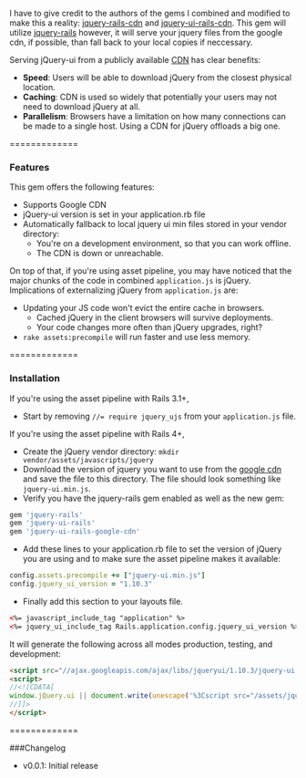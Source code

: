 I have to give credit to the authors of the gems I combined and modified to make this a reality:
[jquery-rails-cdn](https://github.com/kenn/jquery-rails-cdn) and [jquery-ui-rails-cdn](https://github.com/styx/jquery-ui-rails-cdn).  This gem will utilize [jquery-rails](https://github.com/rails/jquery-rails) however, it will serve your jquery files from the google cdn, if possible, than fall back to your local copies if neccessary.

Serving jQuery-ui from a publicly available [CDN](http://en.wikipedia.org/wiki/Content_Delivery_Network) has clear benefits:

* **Speed**: Users will be able to download jQuery from the closest physical location.
* **Caching**: CDN is used so widely that potentially your users may not need to download jQuery at all.
* **Parallelism**: Browsers have a limitation on how many connections can be made to a single host. Using a CDN for jQuery offloads a big one.

=============

### Features

This gem offers the following features:

* Supports Google CDN
* jQuery-ui version is set in your application.rb file
* Automatically fallback to local jquery ui min files stored in your vendor directory:
  * You're on a development environment, so that you can work offline.
  * The CDN is down or unreachable.

On top of that, if you're using asset pipeline, you may have noticed that the major chunks of the code in combined `application.js` is jQuery. Implications of externalizing jQuery from `application.js` are:

* Updating your JS code won't evict the entire cache in browsers.
  * Cached jQuery in the client browsers will survive deployments.
  * Your code changes more often than jQuery upgrades, right?
* `rake assets:precompile` will run faster and use less memory.

=============

### Installation

If you're using the asset pipeline with Rails 3.1+,

- Start by removing `//= require jquery_ujs` from your `application.js` file.

If you're using the asset pipeline with Rails 4+,

- Create the jQuery vendor directory:  `mkdir vendor/assets/javascripts/jquery`
- Download the version of jquery you want to use from the [google cdn](https://developers.google.com/speed/libraries/devguide#jquery-ui) and save the file to this directory. The file should look something like `jquery-ui.min.js`.
- Verify you have the jquery-rails gem enabled as well as the new gem:

```ruby
gem 'jquery-rails'
gem 'jquery-ui-rails'
gem 'jquery-ui-rails-google-cdn'
```

- Add these lines to your application.rb file to set the version of jQuery you are using and to make sure the asset pipeline makes it available:

```ruby
config.assets.precompile += ["jquery-ui.min.js"]
config.jquery_ui_version = "1.10.3"
```

- Finally add this section to your layouts file.

```html
<%= javascript_include_tag "application" %>
<%= jquery_ui_include_tag Rails.application.config.jquery_ui_version %>
```

It will generate the following across all modes production, testing, and development:

```html
<script src="//ajax.googleapis.com/ajax/libs/jqueryui/1.10.3/jquery-ui.min.js"></script>
<script>
//<![CDATA[
window.jQuery.ui || document.write(unescape('%3Cscript src="/assets/jquery-ui.min.js">%3C/script>'))
//]]>
</script>
```

=============

###Changelog

* v0.0.1: Initial release
